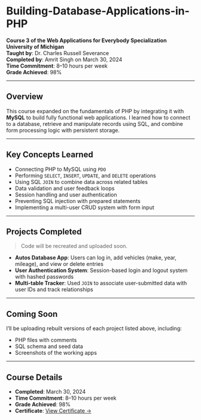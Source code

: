 # Building-Database-Applications-in-PHP
**Course 3 of the Web Applications for Everybody Specialization**  
**University of Michigan**  
**Taught by**: Dr. Charles Russell Severance  
**Completed by**: Amrit Singh on March 30, 2024  
**Time Commitment**: 8–10 hours per week  
**Grade Achieved**: 98%

---

## Overview

This course expanded on the fundamentals of PHP by integrating it with **MySQL** to build fully functional web applications. I learned how to connect to a database, retrieve and manipulate records using SQL, and combine form processing logic with persistent storage.

---

## Key Concepts Learned

- Connecting PHP to MySQL using `PDO`
- Performing `SELECT`, `INSERT`, `UPDATE`, and `DELETE` operations
- Using SQL `JOIN` to combine data across related tables
- Data validation and user feedback loops
- Session handling and user authentication
- Preventing SQL injection with prepared statements
- Implementing a multi-user CRUD system with form input

---

## Projects Completed

> Code will be recreated and uploaded soon.

- **Autos Database App**: Users can log in, add vehicles (make, year, mileage), and view or delete entries
- **User Authentication System**: Session-based login and logout system with hashed passwords
- **Multi-table Tracker**: Used `JOIN` to associate user-submitted data with user IDs and track relationships

---

## Coming Soon

I’ll be uploading rebuilt versions of each project listed above, including:
- PHP files with comments
- SQL schema and seed data
- Screenshots of the working apps

---

## Course Details

- **Completed**: March 30, 2024  
- **Time Commitment**: 8–10 hours per week  
- **Grade Achieved**: 98%  
- **Certificate**: [View Certificate →](https://coursera.org/share/ada45f898d62e90695fc552732ff454f)
